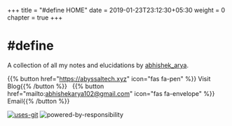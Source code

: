 +++
title = "#define HOME"
date = 2019-01-23T23:12:30+05:30
weight = 0
chapter = true
+++

# #define

A collection of all my notes and elucidations by [abhishek_arya](https://www.github.com/abhishekarya1).

{{% button href="https://abyssaltech.xyz" icon="fas fa-pen" %}} Visit Blog{{% /button %}} &nbsp;
{{% button href="mailto:abhishekarya102@gmail.com" icon="fas fa-envelope" %}} Email{{% /button %}}

[![uses-git](/images/uses-git.svg "Of course!")](https://github.com/abhishekarya1/Hash-Define-myNotes)
![powered-by-responsibility](/images/powered-by-responsibility.svg "Yup, That's Right")
